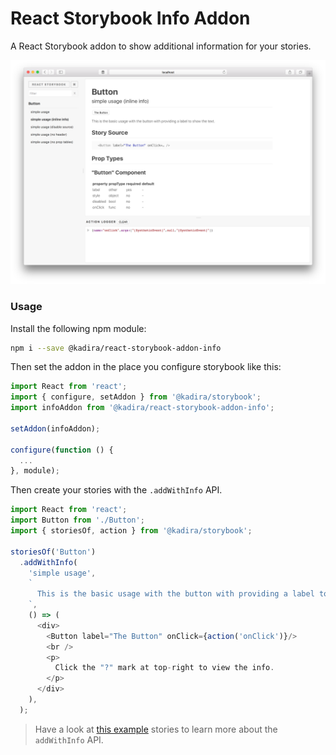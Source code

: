 # React Storybook Info Addon

A React Storybook addon to show additional information for your stories.

![React Storybook Screenshot](docs/home-screenshot.png)

### Usage

Install the following npm module:

```sh
npm i --save @kadira/react-storybook-addon-info
```

Then set the addon in the place you configure storybook like this:

```js
import React from 'react';
import { configure, setAddon } from '@kadira/storybook';
import infoAddon from '@kadira/react-storybook-addon-info';

setAddon(infoAddon);

configure(function () {
  ...
}, module);
```

Then create your stories with the `.addWithInfo` API.

```js
import React from 'react';
import Button from './Button';
import { storiesOf, action } from '@kadira/storybook';

storiesOf('Button')
  .addWithInfo(
    'simple usage',
    `
      This is the basic usage with the button with providing a label to show the text.
    `,
    () => (
      <div>
        <Button label="The Button" onClick={action('onClick')}/>
        <br />
        <p>
          Click the "?" mark at top-right to view the info.
        </p>
      </div>
    ),
  );
```

> Have a look at [this example](example/story.js) stories to learn more about the `addWithInfo` API.
